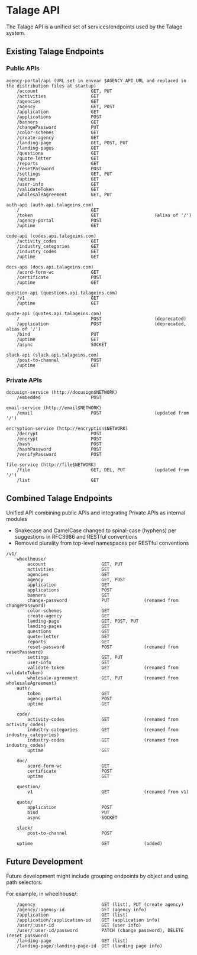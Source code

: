 # Talage API

The Talage API is a unified set of services/endpoints used by the Talage system.


## Existing Talage Endpoints

### Public APIs
```
agency-portal/api (URL set in envvar $AGENCY_API_URL and replaced in the distribution files at startup)
    /account					GET, PUT
    /activities					GET
    /agencies					GET
    /agency						GET, POST
    /application				GET
    /applications				POST
    /banners					GET
    /changePassword				PUT
    /color-schemes				GET
    /create-agency				GET
    /landing-page				GET, POST, PUT
    /landing-pages				GET
    /questions					GET
    /quote-letter				GET
    /reports					GET
    /resetPassword				POST
    /settings					GET, PUT
    /uptime						GET
    /user-info					GET
    /validateToken				GET
    /wholesaleAgreement			GET, PUT

auth-api (auth.api.talageins.com)
    /							GET
    /token						GET						(alias of '/')
    /agency-portal				POST
    /uptime						GET

code-api (codes.api.talageins.com)
    /activity_codes				GET
    /industry_categories		GET
    /industry_codes				GET
    /uptime						GET

docs-api (docs.api.talageins.com)
    /acord-form-wc				GET
    /certificate				POST
    /uptime						GET

question-api (questions.api.talageins.com)
    /v1							GET
    /uptime						GET

quote-api (quotes.api.talageins.com)
    /							POST					(deprecated)
    /application				POST					(deprecated, alias of '/')
    /bind						PUT
    /uptime						GET
    /async						SOCKET

slack-api (slack.api.talageins.com)
    /post-to-channel			POST
    /uptime						GET
```

### Private APIs
```
docusign-service (http://docusign$NETWORK)
    /embedded					POST

email-service (http://email$NETWORK)
    /email						POST					(updated from '/')

encryption-service (http://encryption$NETWORK)
    /decrypt					POST
    /encrypt					POST
    /hash						POST
    /hashPassword				POST
    /verifyPassword				POST

file-service (http://file$NETWORK)
    /file						GET, DEL, PUT			(updated from '/')
    /list						GET
```

## Combined Talage Endpoints

Unified API combining public APIs and integrating Private APIs as internal modules

* Snakecase and CamelCase changed to spinal-case (hyphens) per suggestions in RFC3986 and RESTful conventions
* Removed plurality from top-level namespaces per RESTful conventions
```
/v1/
    wheelhouse/
        account						GET, PUT
        activities					GET
        agencies					GET
        agency						GET, POST
        application					GET
        applications				POST
        banners						GET
        change-password				PUT				(renamed from changePassword)
        color-schemes				GET
        create-agency				GET	
        landing-page				GET, POST, PUT
        landing-pages				GET
        questions					GET
        quote-letter				GET
        reports						GET
        reset-password				POST			(renamed from resetPassword)
        settings					GET, PUT
        user-info					GET
        validate-token				GET				(renamed from validateToken)
        wholesale-agreement			GET, PUT		(renamed from wholesaleAgreement)
    auth/
        token						GET
        agency-portal				POST
        uptime						GET

    code/
        activity-codes				GET				(renamed from activity_codes)
        industry-categories			GET				(renamed from industry_categories)
        industry-codes				GET				(renamed from industry_codes)
        uptime						GET

    doc/
        acord-form-wc				GET
        certificate					POST
        uptime						GET

    question/
        v1							GET				(renamed from v1)

    quote/
        application					POST
        bind						PUT
        async						SOCKET

    slack/
        post-to-channel				POST

    uptime							GET				(added)
```

## Future Development

Future development might include grouping endpoints by object and using path selectors. 

For example, in wheelhouse/:

```
    /agency							GET (list), PUT (create agency)
    /agency/:agency-id				GET (agency info)
    /application					GET (list)
    /application/:application-id	GET (application info)
    /user/:user-id					GET (user info)
    /user/:user-id/password			PATCH (change password), DELETE (reset password)
    /landing-page					GET (list)
    /landing-page/:landing-page-id	GET (landing page info)
```
